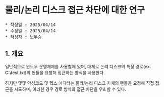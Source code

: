 # 물리/논리 디스크 접근 차단에 대한 연구

<pre>
* 작성일 : 2025/04/14
* 수정일 : 2025/04/14
* 작성자 : 노무승
</pre>

## 1. 개요

일반적으로 윈도우 운영체제를 사용함에 있어, 대체로 논리 디스크의 특정 경로(ex. C:\\test.txt)의 핸들을 요청해 접근하는 방식을 사용한다.

하지만 몇몇 악성코드 및 헥스 에디터는 물리/논리 디스크 자체의 핸들을 요청해 직접 접근을 시도하며, 이러한 경우 경로 방식의 접근 차단을 우회할 수 있다.
